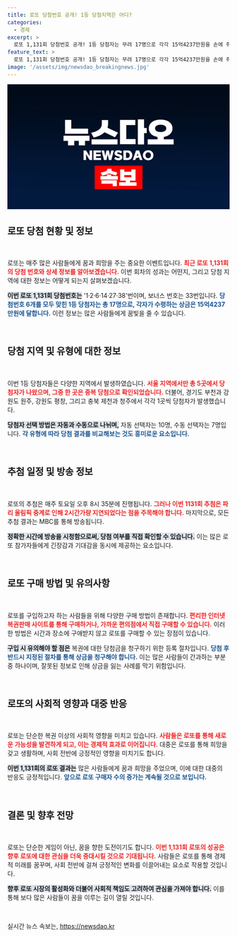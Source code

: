 ```yaml
---
title: 로또 당첨번호 공개! 1등 당첨지역은 어디?
categories:
  - 경제
excerpt: >
  로또 1,131회 당첨번호 공개! 1등 당첨자는 무려 17명으로 각각 15억4237만원을 손에 쥐게 됩니다. 서울, 경기, 광주 등 다양한 지역에서 탄생한 행운의 주인공들! 당첨 번호를 확인하고 당신의 운도 시험해보세요!
feature_text: >
  로또 1,131회 당첨번호 공개! 1등 당첨자는 무려 17명으로 각각 15억4237만원을 손에 쥐게 됩니다. 서울, 경기, 광주 등 다양한 지역에서 탄생한 행운의 주인공들! 당첨 번호를 확인하고 당신의 운도 시험해보세요!
image: '/assets/img/newsdao_breakingnews.jpg'
---
```


<p><img src="/assets/img/newsdao_breakingnews.jpg" alt="pcversion 속보" /></p>

<h2 data-ke-size="size26">로또 당첨 현황 및 정보</h2>

<p data-ke-size="size16">&nbsp;</p>

<p>로또는 매주 많은 사람들에게 꿈과 희망을 주는 중요한 이벤트입니다. <b><span style="color: #ee2323;">최근 로또 1,131회의 당첨 번호와 상세 정보를 알아보겠습니다.</span></b> 이번 회차의 성과는 어떤지, 그리고 당첨 지역에 대한 정보는 어떻게 되는지 살펴보겠습니다. </p>

<p><b><span style="background-color: #21538527;">이번 로또 1,131회 당첨번호는</span></b> '1·2·6·14·27·38'번이며, 보너스 번호는 33번입니다. <b><span style="color: #1a5490;">당첨번호 6개를 모두 맞힌 1등 당첨자는 총 17명으로, 각자가 수령하는 상금은 15억4237만원에 달합니다.</span></b> 이런 정보는 많은 사람들에게 꿈빛을 줄 수 있습니다. </p>

<p data-ke-size="size16">&nbsp;</p>

<h2 data-ke-size="size26">당첨 지역 및 유형에 대한 정보</h2>

<p data-ke-size="size16">&nbsp;</p>

<p>이번 1등 당첨자들은 다양한 지역에서 발생하였습니다. <b><span style="color: #ee2323;">서울 지역에서만 총 5곳에서 당첨자가 나왔으며, 그중 한 곳은 중복 당첨으로 확인되었습니다.</span></b> 더불어, 경기도 부천과 강원도 원주, 강원도 평창, 그리고 충북 제천과 청주에서 각각 1곳씩 당첨자가 발생했습니다. </p>

<p><b><span style="background-color: #21538527;">당첨자 선택 방법은 자동과 수동으로 나뉘며,</span></b> 자동 선택자는 10명, 수동 선택자는 7명입니다. <b><span style="color: #1a5490;">각 유형에 따라 당첨 결과를 비교해보는 것도 흥미로운 요소입니다.</span></b></p>

<p data-ke-size="size16">&nbsp;</p>

<h2 data-ke-size="size26">추첨 일정 및 방송 정보</h2>

<p data-ke-size="size16">&nbsp;</p>

<p>로또의 추첨은 매주 토요일 오후 8시 35분에 진행됩니다. <b><span style="color: #ee2323;">그러나 이번 1131회 추첨은 파리 올림픽 중계로 인해 2시간가량 지연되었다는 점을 주목해야 합니다.</span></b> 마지막으로, 모든 추첨 결과는 MBC를 통해 방송됩니다. </p>

<p><b><span style="background-color: #21538527;">정확한 시간에 방송을 시청함으로써, 당첨 여부를 직접 확인할 수 있습니다.</span></b> 이는 많은 로또 참가자들에게 긴장감과 기대감을 동시에 제공하는 요소입니다.</p>

<p data-ke-size="size16">&nbsp;</p>

<h2 data-ke-size="size26">로또 구매 방법 및 유의사항</h2>

<p data-ke-size="size16">&nbsp;</p>

<p>로또를 구입하고자 하는 사람들을 위해 다양한 구매 방법이 존재합니다. <b><span style="color: #ee2323;">편리한 인터넷 복권판매 사이트를 통해 구매하거나, 가까운 편의점에서 직접 구매할 수 있습니다.</span></b> 이러한 방법은 시간과 장소에 구애받지 않고 로또를 구매할 수 있는 장점이 있습니다.</p>

<p><b><span style="background-color: #21538527;">구입 시 유의해야 할 점은</span></b> 복권에 대한 당첨금을 청구하기 위한 등록 절차입니다. <b><span style="color: #1a5490;">당첨 후 반드시 지정된 절차를 통해 상금을 청구해야 합니다.</span></b> 이는 많은 사람들이 간과하는 부분 중 하나이며, 잘못된 정보로 인해 상금을 잃는 사례를 막기 위함입니다.</p>

<p data-ke-size="size16">&nbsp;</p>

<h2 data-ke-size="size26">로또의 사회적 영향과 대중 반응</h2>

<p data-ke-size="size16">&nbsp;</p>

<p>로또는 단순한 복권 이상의 사회적 영향을 미치고 있습니다. <b><span style="color: #ee2323;">사람들은 로또를 통해 새로운 가능성을 발견하게 되고, 이는 경제적 효과로 이어집니다.</span></b> 대중은 로또를 통해 희망을 갖고 생활하며, 사회 전반에 긍정적인 영향을 미치기도 합니다.</p>

<p><b><span style="background-color: #21538527;">이번 1,131회의 로또 결과는</span></b> 많은 사람들에게 꿈과 희망을 주었으며, 이에 대한 대중의 반응도 긍정적입니다. <b><span style="color: #1a5490;">앞으로 로또 구매자 수의 증가는 계속될 것으로 보입니다.</span></b></p>

<p data-ke-size="size16">&nbsp;</p>

<h2 data-ke-size="size26">결론 및 향후 전망</h2>

<p data-ke-size="size16">&nbsp;</p>

<p>로또는 단순한 게임이 아닌, 꿈을 향한 도전이기도 합니다. <b><span style="color: #ee2323;">이번 1,131회 로또의 성공은 향후 로또에 대한 관심을 더욱 증대시킬 것으로 기대됩니다.</span></b> 사람들은 로또를 통해 경제적 미래를 꿈꾸며, 사회 전반에 걸쳐 긍정적인 변화를 이끌어내는 요소로 작용할 것입니다. </p>

<p><b><span style="background-color: #21538527;">향후 로또 시장의 활성화와 더불어 사회적 책임도 고려하여 관심을 가져야 합니다.</span></b> 이를 통해 보다 많은 사람들이 꿈을 이루는 길이 열릴 것입니다. </p>

<p data-ke-size="size16">&nbsp;</p>
실시간 뉴스 속보는, <a href="https://newsdao.kr" rel="dofollow">https://newsdao.kr</a>


